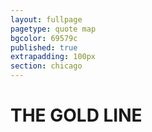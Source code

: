 ```yaml
---
layout: fullpage
pagetype: quote map
bgcolor: 69579c
published: true
extrapadding: 100px
section: chicago
---
```


<div class="mapstage"></div>

# THE GOLD LINE
